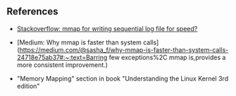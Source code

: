 ## References

- [Stackoverflow: mmap for writing sequential log file for speed?](https://stackoverflow.com/questions/35891525/mmap-for-writing-sequential-log-file-for-speed)

- [Medium: Why mmap is faster than system calls](https://medium.com/@sasha_f/why-mmap-is-faster-than-system-calls-24718e75ab37#:~:text=Barring few exceptions%2C mmap is,provides a more consistent improvement.)
- "Memory Mapping" section in book "Understanding the Linux Kernel 3rd edition"


